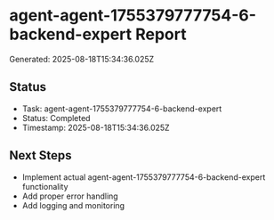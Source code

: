 # agent-agent-1755379777754-6-backend-expert Report

Generated: 2025-08-18T15:34:36.025Z

## Status
- Task: agent-agent-1755379777754-6-backend-expert
- Status: Completed
- Timestamp: 2025-08-18T15:34:36.025Z

## Next Steps
- Implement actual agent-agent-1755379777754-6-backend-expert functionality
- Add proper error handling
- Add logging and monitoring
